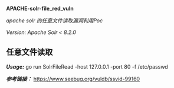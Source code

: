 **APACHE-solr-file_red_vuln**

_apache solr 的任意文件读取漏洞利用Poc_

_Version: Apache Solr < 8.2.0_

## **任意文件读取**

_**Usage:**_ go run SolrFileRead -host 127.0.0.1 -port 80 -f /etc/passwd

**_参考链接：_**
https://www.seebug.org/vuldb/ssvid-99160
